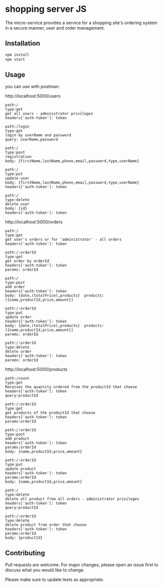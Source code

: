 # shopping server JS

The micro-service provides a service for a shopping site's ordering system in a secure manner, user and order management.

## Installation


```bash
npm install
npm start
```

## Usage

you can use with postman:

http://localhost:5000/users
    
    path:/
    type:get
    get all users - administrator privileges
    headers['auth-token']: token

    path:/login
    type:get
    login by userName and password
    query: userName,password

    path:/
    type:post
    registration
    body: {firstName,lastName,phone,email,password,type,userName}

    path:/
    type:put
    update user
    body: {firstName,lastName,phone,email,password,type,userName}
    headers['auth-token']: token

    path:/
    type:delete
    delete user
    body: {id}
    headers['auth-token']: token

http://localhost:5000/orders
    
    path:/
    type:get
    get user's orders or for 'administrator' - all orders
    headers['auth-token']: token

    path:/:orderId
    type:get
    get order by orderId
    headers['auth-token']: token
    parems: orderId
    
    path:/
    type:post
    add order
    headers['auth-token']: token
    body: {date,(totalPrice),products}  products:[{name,productId,price,amount}]

    path:/:orderId
    type:put
    update order
    headers['auth-token']: token
    body: {date,(totalPrice),products}  products:[{name,productId,price,amount}]
    parems: orderId

    path:/:orderId
    type:delete
    delete order
    headers['auth-token']: token
    parems: orderId

http://localhost:5000/products
    
    path:/count
    type:get
    Receives the quantity ordered from the productId that choose
    headers['auth-token']: token
    query:productId

    path:/:orderId
    type:get
    get products of the productId that choose
    headers['auth-token']: token
    params:orderId

    path:/:orderId
    type:post
    add product
    headers['auth-token']: token
    params:orderId
    body: {name,productId,price,amount}

    path:/:orderId
    type:put
    update product
    headers['auth-token']: token
    params:orderId
    body: {name,productId,price,amount}

    path:/
    type:delete
    delete all product from all orders - administrator privileges
    headers['auth-token']: token
    query:productId  

    path:/:orderId
    type:delete
    delete product from order that choose
    headers['auth-token']: token
    params:orderId
    body: {productId}

## Contributing
Pull requests are welcome. For major changes, please open an issue first to discuss what you would like to change.

Please make sure to update tests as appropriate.
